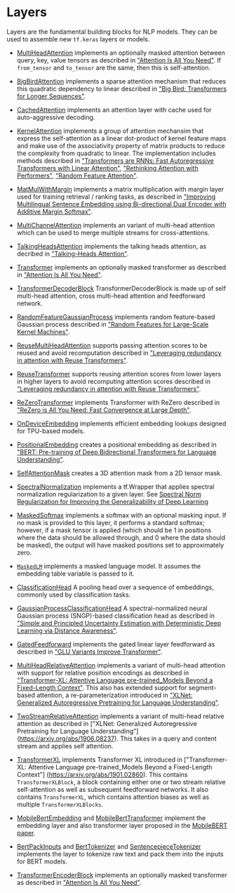 # Layers

Layers are the fundamental building blocks for NLP models. They can be used to
assemble new `tf.keras` layers or models.

*   [MultiHeadAttention](attention.py) implements an optionally masked attention
    between query, key, value tensors as described in
    ["Attention Is All You Need"](https://arxiv.org/abs/1706.03762). If
    `from_tensor` and `to_tensor` are the same, then this is self-attention.

*   [BigBirdAttention](bigbird_attention.py) implements a sparse attention
    mechanism that reduces this quadratic dependency to linear described in
    ["Big Bird: Transformers for Longer Sequences"](https://arxiv.org/abs/2007.14062).

*   [CachedAttention](attention.py) implements an attention layer with cache
    used for auto-aggressive decoding.

*   [KernelAttention](kernel_attention.py) implements a group of attention
    mechansim that express the self-attention as a linear dot-product of
    kernel feature maps and make use of the associativity property of
    matrix products to reduce the complexity from quadratic to linear. The
    implementation includes methods described in ["Transformers are RNNs:
    Fast Autoregressive Transformers with Linear Attention"](https://arxiv.org/abs/2006.16236),
    ["Rethinking Attention with Performers"](https://arxiv.org/abs/2009.14794),
    ["Random Feature Attention"](https://openreview.net/pdf?id=QtTKTdVrFBB).

*   [MatMulWithMargin](mat_mul_with_margin.py) implements a matrix
    multiplication with margin layer used for training retrieval / ranking
    tasks, as described in ["Improving Multilingual Sentence Embedding using
    Bi-directional Dual Encoder with Additive Margin
    Softmax"](https://www.ijcai.org/Proceedings/2019/0746.pdf).

*   [MultiChannelAttention](multi_channel_attention.py) implements an variant of
    multi-head attention which can be used to merge multiple streams for
    cross-attentions.

*   [TalkingHeadsAttention](talking_heads_attention.py) implements the talking
    heads attention, as decribed in
    ["Talking-Heads Attention"](https://arxiv.org/abs/2003.02436).

*   [Transformer](transformer.py) implements an optionally masked transformer as
    described in
    ["Attention Is All You Need"](https://arxiv.org/abs/1706.03762).

*   [TransformerDecoderBlock](transformer.py) TransformerDecoderBlock is made up
    of self multi-head attention, cross multi-head attention and feedforward
    network.

*   [RandomFeatureGaussianProcess](gaussian_process.py) implements random
    feature-based Gaussian process described in ["Random Features for
     Large-Scale Kernel Machines"](https://people.eecs.berkeley.edu/~brecht/papers/07.rah.rec.nips.pdf).

*   [ReuseMultiHeadAttention](reuse_attention.py) supports passing
    attention scores to be reused and avoid recomputation described in
    ["Leveraging redundancy in attention with Reuse Transformers"](https://arxiv.org/abs/2110.06821).

*   [ReuseTransformer](reuse_transformer.py) supports reusing attention scores
    from lower layers in higher layers to avoid recomputing attention scores
    described in ["Leveraging redundancy in attention with Reuse Transformers"](https://arxiv.org/abs/2110.06821).

*   [ReZeroTransformer](rezero_transformer.py) implements Transformer with
    ReZero described in
    ["ReZero is All You Need: Fast Convergence at Large Depth"](https://arxiv.org/abs/2003.04887).

*   [OnDeviceEmbedding](on_device_embedding.py) implements efficient embedding
    lookups designed for TPU-based models.

*   [PositionalEmbedding](position_embedding.py) creates a positional embedding
    as described in ["BERT: Pre-training of Deep Bidirectional Transformers for
    Language Understanding"](https://arxiv.org/abs/1810.04805).

*   [SelfAttentionMask](self_attention_mask.py) creates a 3D attention mask from
    a 2D tensor mask.

*   [SpectralNormalization](spectral_normalization.py) implements a tf.Wrapper
    that applies spectral normalization regularization to a given layer. See
    [Spectral Norm Regularization for Improving the Generalizability of
     Deep Learning](https://arxiv.org/abs/1705.10941)

*   [MaskedSoftmax](masked_softmax.py) implements a softmax with an optional
    masking input. If no mask is provided to this layer, it performs a standard
    softmax; however, if a mask tensor is applied (which should be 1 in
    positions where the data should be allowed through, and 0 where the data
    should be masked), the output will have masked positions set to
    approximately zero.

*   [`MaskedLM`](masked_lm.py) implements a masked language model. It assumes
    the embedding table variable is passed to it.

*   [ClassificationHead](cls_head.py) A pooling head over a sequence of
    embeddings, commonly used by classification tasks.

*   [GaussianProcessClassificationHead](cls_head.py) A spectral-normalized
    neural Gaussian process (SNGP)-based classification head as described in
    ["Simple and Principled Uncertainty Estimation with Deterministic Deep
     Learning via Distance Awareness"](https://arxiv.org/abs/2006.10108).

*   [GatedFeedforward](gated_feedforward.py) implements the gated linear layer
    feedforward as described in
    ["GLU Variants Improve Transformer"](https://arxiv.org/abs/2002.05202).

*   [MultiHeadRelativeAttention](relative_attention.py) implements a variant
    of multi-head attention with support for relative position encodings as
    described in ["Transformer-XL: Attentive Language pre-trained_Models Beyond a
    Fixed-Length Context"](https://arxiv.org/abs/1901.02860). This also has
    extended support for segment-based attention, a re-parameterization
    introduced in ["XLNet: Generalized Autoregressive Pretraining for Language
    Understanding"](https://arxiv.org/abs/1906.08237).

*   [TwoStreamRelativeAttention](relative_attention.py) implements a variant
    of multi-head relative attention as described in ["XLNet: Generalized
    Autoregressive Pretraining for Language Understanding"]
    (https://arxiv.org/abs/1906.08237). This takes in a query and content
    stream and applies self attention.

*   [TransformerXL](transformer_xl.py) implements Transformer XL introduced in
    ["Transformer-XL: Attentive Language pre-trained_Models Beyond a Fixed-Length Context"]
    (https://arxiv.org/abs/1901.02860). This contains `TransformerXLBlock`, a
    block containing either one or two stream relative self-attention as well as
    subsequent feedforward networks. It also contains `TransformerXL`, which
    contains attention biases as well as multiple `TransformerXLBlocks`.

*   [MobileBertEmbedding](mobile_bert_layers.py) and
    [MobileBertTransformer](mobile_bert_layers.py) implement the embedding layer
    and also transformer layer proposed in the
    [MobileBERT paper](https://arxiv.org/pdf/2004.02984.pdf).

*   [BertPackInputs](text_layers.py) and
    [BertTokenizer](text_layers.py) and [SentencepieceTokenizer](text_layers.py)
    implements the layer to tokenize raw text and pack them into the inputs for
    BERT models.
    
*   [TransformerEncoderBlock](transformer_encoder_block.py) implements
    an optionally masked transformer as described in
    ["Attention Is All You Need"](https://arxiv.org/abs/1706.03762).
